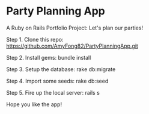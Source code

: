 # Party Planning App
A Ruby on Rails Portfolio Project: Let's plan our parties!

Step 1. Clone this repo: https://github.com/AmyFong82/PartyPlanningApp.git

Step 2. Install gems: bundle install

Step 3. Setup the database: rake db:migrate

Step 4. Import some seeds: rake db:seed

Step 5. Fire up the local server: rails s

Hope you like the app!



